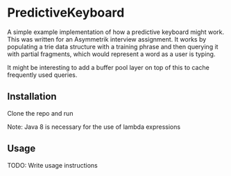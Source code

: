 # PredictiveKeyboard

A simple example implementation of how a predictive keyboard might work. This was written for an Asymmetrik interview
assignment. It works by populating a trie data structure with a training phrase and then querying it with partial
fragments, which would represent a word as a user is typing.

It might be interesting to add a buffer pool layer on top of this to cache frequently used queries.
## 

## Installation

Clone the repo and run 

Note: Java 8 is necessary for the use of lambda expressions

## Usage

TODO: Write usage instructions